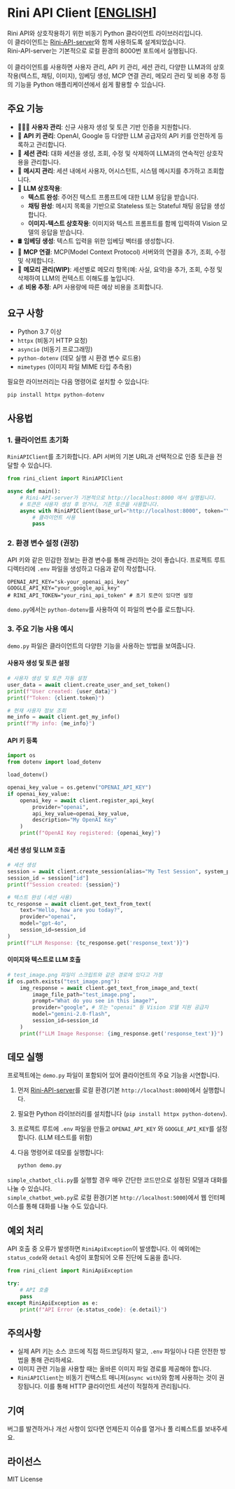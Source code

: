 # Rini API Client [[ENGLISH](https://github.com/mori-mmmm/Rini-API-client/blob/main/README_en.md)]
Rini API와 상호작용하기 위한 비동기 Python 클라이언트 라이브러리입니다.  
이 클라이언트는 [Rini-API-server](https://github.com/mori-mmmm/Rini-API-server)와 함께 사용하도록 설계되었습니다.   
Rini-API-server는 기본적으로 로컬 환경의 8000번 포트에서 실행됩니다.
<br />
<br />
이 클라이언트를 사용하면 사용자 관리, API 키 관리, 세션 관리, 다양한 LLM과의 상호작용(텍스트, 채팅, 이미지), 임베딩 생성, MCP 연결 관리, 메모리 관리 및 비용 추정 등의 기능을 Python 애플리케이션에서 쉽게 활용할 수 있습니다.

## 주요 기능

*   🙍🏻‍♂️ **사용자 관리**: 신규 사용자 생성 및 토큰 기반 인증을 지원합니다.
*   🔑 **API 키 관리**: OpenAI, Google 등 다양한 LLM 공급자의 API 키를 안전하게 등록하고 관리합니다.
*   🧵 **세션 관리**: 대화 세션을 생성, 조회, 수정 및 삭제하여 LLM과의 연속적인 상호작용을 관리합니다.
*   💬 **메시지 관리**: 세션 내에서 사용자, 어시스턴트, 시스템 메시지를 추가하고 조회합니다.
*   🧠 **LLM 상호작용**:
    *   **텍스트 완성**: 주어진 텍스트 프롬프트에 대한 LLM 응답을 받습니다.
    *   **채팅 완성**: 메시지 목록을 기반으로 Stateless 또는 Stateful 채팅 응답을 생성합니다.
    *   **이미지-텍스트 상호작용**: 이미지와 텍스트 프롬프트를 함께 입력하여 Vision 모델의 응답을 받습니다.
*   🛢️ **임베딩 생성**: 텍스트 입력을 위한 임베딩 벡터를 생성합니다.
*   🔧 **MCP 연결**: MCP(Model Context Protocol) 서버와의 연결을 추가, 조회, 수정 및 삭제합니다.
*   💾 **메모리 관리(WIP)**: 세션별로 메모리 항목(예: 사실, 요약)을 추가, 조회, 수정 및 삭제하여 LLM의 컨텍스트 이해도를 높입니다.
*   💰 **비용 추정**: API 사용량에 따른 예상 비용을 조회합니다.

## 요구 사항

*   Python 3.7 이상
*   `httpx` (비동기 HTTP 요청)
*   `asyncio` (비동기 프로그래밍)
*   `python-dotenv` (데모 실행 시 환경 변수 로드용)
*   `mimetypes` (이미지 파일 MIME 타입 추측용)

필요한 라이브러리는 다음 명령어로 설치할 수 있습니다:
```bash
pip install httpx python-dotenv
```

## 사용법

### 1. 클라이언트 초기화

`RiniAPIClient`를 초기화합니다. API 서버의 기본 URL과 선택적으로 인증 토큰을 전달할 수 있습니다.

```python
from rini_client import RiniAPIClient

async def main():
    # Rini-API-server가 기본적으로 http://localhost:8000 에서 실행됩니다.
    # 토큰은 사용자 생성 후 얻거나, 기존 토큰을 사용합니다.
    async with RiniAPIClient(base_url="http://localhost:8000", token="YOUR_ACCESS_TOKEN") as client:
        # 클라이언트 사용
        pass
```

### 2. 환경 변수 설정 (권장)

API 키와 같은 민감한 정보는 환경 변수를 통해 관리하는 것이 좋습니다. 프로젝트 루트 디렉터리에 `.env` 파일을 생성하고 다음과 같이 작성합니다.

```env
OPENAI_API_KEY="sk-your_openai_api_key"
GOOGLE_API_KEY="your_google_api_key"
# RINI_API_TOKEN="your_rini_api_token" # 초기 토큰이 있다면 설정
```

`demo.py`에서는 `python-dotenv`를 사용하여 이 파일의 변수를 로드합니다.

### 3. 주요 기능 사용 예시

`demo.py` 파일은 클라이언트의 다양한 기능을 사용하는 방법을 보여줍니다.

#### 사용자 생성 및 토큰 설정

```python
# 사용자 생성 및 토큰 자동 설정
user_data = await client.create_user_and_set_token()
print(f"User created: {user_data}")
print(f"Token: {client.token}")

# 현재 사용자 정보 조회
me_info = await client.get_my_info()
print(f"My info: {me_info}")
```

#### API 키 등록

```python
import os
from dotenv import load_dotenv

load_dotenv()

openai_key_value = os.getenv("OPENAI_API_KEY")
if openai_key_value:
    openai_key = await client.register_api_key(
        provider="openai",
        api_key_value=openai_key_value,
        description="My OpenAI Key"
    )
    print(f"OpenAI Key registered: {openai_key}")
```

#### 세션 생성 및 LLM 호출

```python
# 세션 생성
session = await client.create_session(alias="My Test Session", system_prompt="You are a helpful assistant.")
session_id = session["id"]
print(f"Session created: {session}")

# 텍스트 완성 (세션 사용)
tc_response = await client.get_text_from_text(
    text="Hello, how are you today?",
    provider="openai",
    model="gpt-4o",
    session_id=session_id
)
print(f"LLM Response: {tc_response.get('response_text')}")
```

#### 이미지와 텍스트로 LLM 호출
```python
# test_image.png 파일이 스크립트와 같은 경로에 있다고 가정
if os.path.exists("test_image.png"):
    img_response = await client.get_text_from_image_and_text(
        image_file_path="test_image.png",
        prompt="What do you see in this image?",
        provider="google", # 또는 "openai" 등 Vision 모델 지원 공급자
        model="gemini-2.0-flash",
        session_id=session_id
    )
    print(f"LLM Image Response: {img_response.get('response_text')}")
```

## 데모 실행
프로젝트에는 `demo.py` 파일이 포함되어 있어 클라이언트의 주요 기능을 시연합니다.

1.  먼저 [Rini-API-server](https://github.com/mori-mmmm/Rini-API-server)를 로컬 환경(기본 `http://localhost:8000`)에서 실행합니다.
2.  필요한 Python 라이브러리를 설치합니다 (`pip install httpx python-dotenv`).
3.  프로젝트 루트에 `.env` 파일을 만들고 `OPENAI_API_KEY` 와 `GOOGLE_API_KEY`를 설정합니다. (LLM 테스트를 위함)
3.  다음 명령어로 데모를 실행합니다:

    ```bash
    python demo.py
    ```
`simple_chatbot_cli.py`를 실행할 경우 매우 간단한 코드만으로 설정된 모델과 대화를 나눌 수 있습니다.  
`simple_chatbot_web.py`로 로컬 환경(기본 `http://localhost:5000`)에서 웹 인터페이스를 통해 대화를 나눌 수도 있습니다.  

## 예외 처리
API 호출 중 오류가 발생하면 `RiniApiException`이 발생합니다. 이 예외에는 `status_code`와 `detail` 속성이 포함되어 오류 진단에 도움을 줍니다.

```python
from rini_client import RiniApiException

try:
    # API 호출
    pass
except RiniApiException as e:
    print(f"API Error {e.status_code}: {e.detail}")
```

## 주의사항
*   실제 API 키는 소스 코드에 직접 하드코딩하지 말고, `.env` 파일이나 다른 안전한 방법을 통해 관리하세요.
*   이미지 관련 기능을 사용할 때는 올바른 이미지 파일 경로를 제공해야 합니다.
*   `RiniAPIClient`는 비동기 컨텍스트 매니저(`async with`)와 함께 사용하는 것이 권장됩니다. 이를 통해 HTTP 클라이언트 세션이 적절하게 관리됩니다.

## 기여
버그를 발견하거나 개선 사항이 있다면 언제든지 이슈를 열거나 풀 리퀘스트를 보내주세요.

## 라이선스
MIT License
